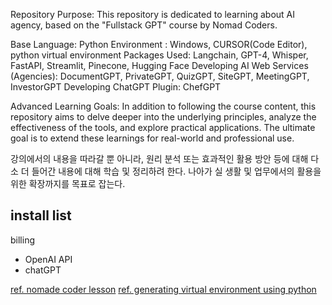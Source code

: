 Repository Purpose: This repository is dedicated to learning about AI agency, based on the "Fullstack GPT" course by Nomad Coders.

Base Language: Python
Environment : Windows, CURSOR(Code Editor), python virtual environment
Packages Used: Langchain, GPT-4, Whisper, FastAPI, Streamlit, Pinecone, Hugging Face
Developing AI Web Services (Agencies): DocumentGPT, PrivateGPT, QuizGPT, SiteGPT, MeetingGPT, InvestorGPT
Developing ChatGPT Plugin: ChefGPT


Advanced Learning Goals: 
  In addition to following the course content, this repository aims to delve deeper into the underlying principles, analyze the effectiveness of the tools, and explore practical applications. 
  The ultimate goal is to extend these learnings for real-world and professional use.
  
  강의에서의 내용을 따라갈 뿐 아니라, 원리 분석 또는 효과적인 활용 방안 등에 대해 다소 더 들어간 내용에 대해 학습 및 정리하려 한다. 
  나아가 실 생활 및 업무에서의 활용을 위한 확장까지를 목표로 잡는다. 

install list 
- 

billing 
- OpenAI API
- chatGPT 

[ref. nomade coder lesson](https://nomadcoders.co/fullstack-gpt/lectures/4540)
[ref. generating virtual environment using python](https://supperhappie.notion.site/python-m-venv-generate-virtual-environment-python-3-3-173f135810de4dec940b97e7667aa47e?pvs=4)